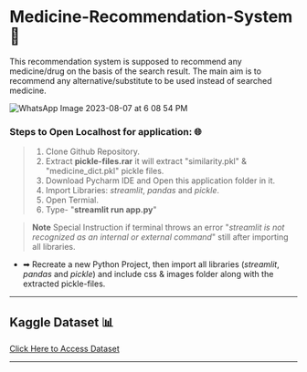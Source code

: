 # Medicine-Recommendation-System 💊

This recommendation system is supposed to recommend any medicine/drug on the basis of the search result.
The main aim is to recommend any alternative/substitute to be used instead of searched medicine.


![WhatsApp Image 2023-08-07 at 6 08 54 PM](https://github.com/Rohitmallade/Medicine-Recommendation-System-/assets/101043511/d8053523-03a5-4b9d-8da7-e9fd310b003b)


### Steps to Open Localhost for application: 🌐
> 1. Clone Github Repository.
> 1. Extract **pickle-files.rar** it will extract "similarity.pkl" & "medicine_dict.pkl" pickle files.
> 1. Download Pycharm IDE and Open this application folder in it.  
> 1. Import Libraries: *streamlit*, *pandas* and *pickle*.
> 1. Open Termial.
> 1. Type- "**streamlit run app.py**"

>  **Note** Special Instruction if terminal throws an error "*streamlit is not recognized as an internal or external command*" still after importing all libraries.
* ➡ Recreate a new Python Project, then import all libraries (*streamlit*, *pandas* and *pickle*) and include css & images folder along with the extracted pickle-files.

---

## Kaggle Dataset 📊
[Click Here to Access Dataset](https://www.kaggle.com/code/mpwolke/medicine-recommendation/data "Kaggle Site")

---



